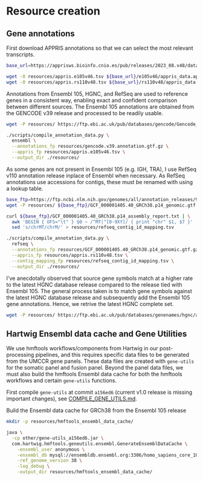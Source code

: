 # Resource creation

## Gene annotations

First download APPRIS annotations so that we can select the most relevant transcripts.

```bash
base_url=https://apprisws.bioinfo.cnio.es/pub/releases/2023_08.v48/datafiles/homo_sapiens

wget -O resources/appris.e105v46.tsv ${base_url}/e105v46/appris_data.appris.txt
wget -O resources/appris.rs110v48.tsv ${base_url}/rs110v48/appris_data.appris.txt
```

Annotations from Ensembl 105, HGNC, and RefSeq are used to reference genes in a consistent way, enabling exact and
confident comparison between different sources. The Ensembl 105 annotations are obtained from the GENCODE v39 release
and processed to be readily usable.

```bash
wget -P resources/ https://ftp.ebi.ac.uk/pub/databases/gencode/Gencode_human/release_39/gencode.v39.annotation.gtf.gz

./scripts/compile_annotation_data.py \
  ensembl \
  --annotations_fp resources/gencode.v39.annotation.gtf.gz \
  --appris_fp resources/appris.e105v46.tsv \
  --output_dir ./resources/
```

As some genes are not present in Ensembl 105 (e.g. IGH, TRA), I use RefSeq v110 annotation release inplace of Ensembl
when necessary. As RefSeq annotations use accessions for contigs, these must be renamed with using a lookup table.

```bash
base_ftp=https://ftp.ncbi.nlm.nih.gov/genomes/all/annotation_releases/9606/110/GCF_000001405.40_GRCh38.p14
wget -P resources/ ${base_ftp}/GCF_000001405.40_GRCh38.p14_genomic.gtf.gz

curl ${base_ftp}/GCF_000001405.40_GRCh38.p14_assembly_report.txt | \
  awk 'BEGIN { OFS="\t" } $0 ~ /^MT|^[0-9XY]/ { print "chr" $1, $7 }' | \
  sed 's/chrMT/chrM/' > resources/refseq_contig_id_mapping.tsv

./scripts/compile_annotation_data.py \
  refseq \
  --annotations_fp resources/GCF_000001405.40_GRCh38.p14_genomic.gtf.gz \
  --appris_fp resources/appris.rs110v48.tsv \
  --contig_mapping_fp resources/refseq_contig_id_mapping.tsv \
  --output_dir ./resources/
```

I've anecdotally observed that source gene symbols match at a higher rate to the latest HGNC database release compared
to the release tied with Ensembl 105. The general process taken is to match gene symbols against the latest HGNC
database release and subsequently add the Ensembl 105 gene annotations. Hence, we retrive the latest HGNC complete set.

```bash
wget -P resources/ https://ftp.ebi.ac.uk/pub/databases/genenames/hgnc/archive/monthly/tsv/hgnc_complete_set_2023-11-01.tsv
```

## Hartwig Ensembl data cache and Gene Utilities

We use hmftools workflows/components from Hartwig in our post-processing pipelines, and this requires specific data
files to be generated from the UMCCR gene panels. These data files are created with `gene-utils` for the somatic panel
and fusion panel. Beyond the panel data files, we must also build the hmftools Ensembl data cache for both the hmftools
workflows and certain `gene-utils` functions.

First compile `gene-utils` at commit `a156ed6` (current v1.0 release is missing important changes), see
[COMPILE_GENE_UTILS.md](COMPILE_GENE_UTILS.md).

Build the Ensembl data cache for GRCh38 from the Ensembl 105 release

```bash
mkdir -p resources/hmftools_ensembl_data_cache/

java \
  -cp other/gene-utils_a156ed6.jar \
  com.hartwig.hmftools.geneutils.ensembl.GenerateEnsemblDataCache \
    -ensembl_user anonymous \
    -ensembl_db mysql://ensembldb.ensembl.org:3306/homo_sapiens_core_105_38 \
    -ref_genome_version 38 \
    -log_debug \
    -output_dir resources/hmftools_ensembl_data_cache/
```
